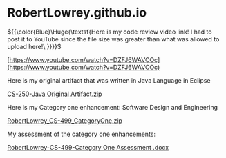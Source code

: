 ﻿# RobertLowrey.github.io

${{\color{Blue}\Huge{\textsf{Here is my code review video link! I had to post it to YouTube since the file size was greater than what was allowed to upload here!\ \}}}}\$

[https://www.youtube.com/watch?v=DZFJ6WAVCOc](https://www.youtube.com/watch?v=DZFJ6WAVCOc)

Here is my original artifact that was written in Java Language in Eclipse

[CS-250-Java Original Artifact.zip](https://github.com/user-attachments/files/16484509/CS-250-Java.Original.Artifact.zip)


Here is my Category one enhancement: Software Design and Engineering 

[RobertLowrey_CS-499_CategoryOne.zip](https://github.com/user-attachments/files/16484539/RobertLowrey_CS-499_CategoryOne.zip)

My assessment of the category one enhancements:

[RobertLowrey-CS-499-Category One Assessment .docx](https://github.com/user-attachments/files/16484541/RobertLowrey-CS-499-Category.One.Assessment.docx)
